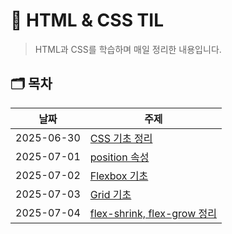# 📂 HTML & CSS TIL

> HTML과 CSS를 학습하며 매일 정리한 내용입니다.

## 🗂️ 목차

| 날짜 | 주제 |
|------|------|
| 2025-06-30 | [CSS 기초 정리](./2025-06-30-css-basic.md) |
| 2025-07-01 | [position 속성](./2025-07-01-css-position.md) |
| 2025-07-02 | [Flexbox 기초](./2025-07-02-css-flexbox.md) |
| 2025-07-03 | [Grid 기초](./2025-07-03-css-grid.md) |
| 2025-07-04 | [flex-shrink, flex-grow 정리](./2025-07-04-css-flex-shrink.md) |
